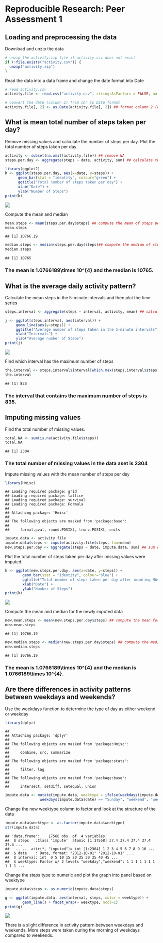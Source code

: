 # Reproducible Research: Peer Assessment 1


## Loading and preprocessing the data
Download and unzip the data

```r
# unzip the activity.zip file if activity.csv does not exist
if (!file.exists("activity.csv")) {
  unzip("activity.zip")
}
```

Read the data into a data frame and change the date format into Date

```r
# read activity.csv
activity.file <- read.csv("activity.csv", stringsAsFactors = FALSE, na.strings ="NA")

# convert the date (column 2) from chr to Date format
activity.file[, 2] <- as.Date(activity.file[, 2]) ## format column 2 (date) as Date
```



## What is mean total number of steps taken per day?

Remove missing values and calculate the number of steps per day.
Plot the total number of steps taken per day

```r
activity <- subset(na.omit(activity.file)) ## remove NA
steps.per.day <- aggregate(steps ~ date, activity, sum) ## calculate the number of steps per day

library(ggplot2)
h <- ggplot(steps.per.day, aes(x=date, y=steps)) + 
      geom_bar(stat = "identity", colour="green") + 
      ggtitle("Total number of steps taken per day") + 
      xlab("Date") + 
      ylab("Number of Steps")
print(h)
```

![](PA1_template_files/figure-html/unnamed-chunk-3-1.png) 

Compute the mean and median


```r
mean.steps <- mean(steps.per.day$steps) ## compute the mean of steps per day
mean.steps
```

```
## [1] 10766.19
```

```r
median.steps <- median(steps.per.day$steps)## compute the median of steps per day
median.steps
```

```
## [1] 10765
```

### The mean is 1.0766189\times 10^{4} and the median is 10765.


## What is the average daily activity pattern?
 Calculate the mean steps in the 5-minute intervals and then plot the time series

```r
steps.interval <- aggregate(steps ~ interval, activity, mean) ## calculate the mean steps in the 5-min intervals

j <- ggplot(steps.interval, aes(interval)) + 
     geom_line(aes(y=steps)) +
     ggtitle("Average number of steps taken in the 5-minute intervals") +
     xlab("Intervals") + 
     ylab("Average number of Steps")
print(j)
```

![](PA1_template_files/figure-html/unnamed-chunk-5-1.png) 


Find which interval has the maximum number of steps


```r
the.interval <- steps.interval$interval[which.max(steps.interval$steps)] # determine which interval has the maximun number of steps
the.interval
```

```
## [1] 835
```
### The interval that contains the maximum number of steps is 835.


## Imputing missing values
Find the total number of missing values.

```r
total.NA <- sum(is.na(activity.file$steps))
total.NA
```

```
## [1] 2304
```
### The total number of missing values in the data aset is 2304

Impute missing values with the mean number of steps per day

```r
library(Hmisc)
```

```
## Loading required package: grid
## Loading required package: lattice
## Loading required package: survival
## Loading required package: Formula
## 
## Attaching package: 'Hmisc'
## 
## The following objects are masked from 'package:base':
## 
##     format.pval, round.POSIXt, trunc.POSIXt, units
```

```r
impute.data <- activity.file
impute.data$steps <- impute(activity.file$steps, fun=mean)
new.steps.per.day <- aggregate(steps ~ date, impute.data, sum) ## sum of steps per day for impute data
```
Plot the total number of steps taken per day after missing values were imputed.


```r
k <- ggplot(new.steps.per.day, aes(x=date, y=steps)) + 
        geom_bar(stat = "identity", colour="blue") + 
        ggtitle("Total number of steps taken per day after imputing NAs") + 
        xlab("Date") + 
        ylab("Number of Steps")
print(k)
```

![](PA1_template_files/figure-html/unnamed-chunk-9-1.png) 

Compute the mean and median for the newly imputed data

```r
new.mean.steps <- mean(new.steps.per.day$steps) ## compute the mean for steps per day for impute data
new.mean.steps
```

```
## [1] 10766.19
```

```r
new.median.steps <- median(new.steps.per.day$steps) ## compute the median of steps per day for impute data
new.median.steps
```

```
## [1] 10766.19
```

### The mean is 1.0766189\times 10^{4} and the median is 1.0766189\times 10^{4}.


## Are there differences in activity patterns between weekdays and weekends?
Use the weekdays function to determine the type of day as either weekend or weekday

```r
library(dplyr)
```

```
## 
## Attaching package: 'dplyr'
## 
## The following objects are masked from 'package:Hmisc':
## 
##     combine, src, summarize
## 
## The following objects are masked from 'package:stats':
## 
##     filter, lag
## 
## The following objects are masked from 'package:base':
## 
##     intersect, setdiff, setequal, union
```

```r
impute.data <- mutate(impute.data, weektype = ifelse(weekdays(impute.data$date) == "Saturday" | 
                weekdays(impute.data$date) == "Sunday", "weekend", "weekday"))
```

Change the new weektype column to factor and look at the structure of the data


```r
impute.data$weektype <- as.factor(impute.data$weektype)
str(impute.data)
```

```
## 'data.frame':	17568 obs. of  4 variables:
##  $ steps   :Class 'impute'  atomic [1:17568] 37.4 37.4 37.4 37.4 37.4 ...
##   .. ..- attr(*, "imputed")= int [1:2304] 1 2 3 4 5 6 7 8 9 10 ...
##  $ date    : Date, format: "2012-10-01" "2012-10-01" ...
##  $ interval: int  0 5 10 15 20 25 30 35 40 45 ...
##  $ weektype: Factor w/ 2 levels "weekday","weekend": 1 1 1 1 1 1 1 1 1 1 ...
```

Change the steps type to numeric and plot the graph into panel based on weektype


```r
impute.data$steps <- as.numeric(impute.data$steps)

g <- ggplot(impute.data, aes(interval, steps, color = weektype)) +
        geom_line() + facet_wrap(~ weektype, ncol=1)
print(g)
```

![](PA1_template_files/figure-html/unnamed-chunk-13-1.png) 

There is a slight difference in activity pattern between weekdays and weekends.  More steps were taken during the morning of weekdays compared to weekends.
